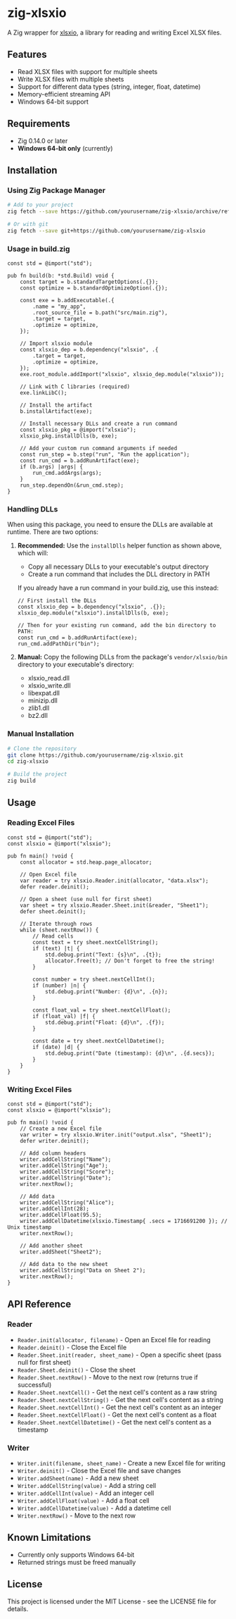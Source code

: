 # zig-xlsxio

A Zig wrapper for [xlsxio](https://github.com/brechtsanders/xlsxio), a library for reading and writing Excel XLSX files.

## Features

- Read XLSX files with support for multiple sheets
- Write XLSX files with multiple sheets
- Support for different data types (string, integer, float, datetime)
- Memory-efficient streaming API
- Windows 64-bit support

## Requirements

- Zig 0.14.0 or later
- **Windows 64-bit only** (currently)

## Installation

### Using Zig Package Manager

```bash
# Add to your project
zig fetch --save https://github.com/yourusername/zig-xlsxio/archive/refs/tags/v0.1.0.tar.gz

# Or with git
zig fetch --save git+https://github.com/yourusername/zig-xlsxio
```

### Usage in build.zig

```zig
const std = @import("std");

pub fn build(b: *std.Build) void {
    const target = b.standardTargetOptions(.{});
    const optimize = b.standardOptimizeOption(.{});

    const exe = b.addExecutable(.{
        .name = "my_app",
        .root_source_file = b.path("src/main.zig"),
        .target = target,
        .optimize = optimize,
    });

    // Import xlsxio module
    const xlsxio_dep = b.dependency("xlsxio", .{
        .target = target,
        .optimize = optimize,
    });
    exe.root_module.addImport("xlsxio", xlsxio_dep.module("xlsxio"));
    
    // Link with C libraries (required)
    exe.linkLibC();
    
    // Install the artifact
    b.installArtifact(exe);
    
    // Install necessary DLLs and create a run command
    const xlsxio_pkg = @import("xlsxio");
    xlsxio_pkg.installDlls(b, exe);
    
    // Add your custom run command arguments if needed
    const run_step = b.step("run", "Run the application");
    const run_cmd = b.addRunArtifact(exe);
    if (b.args) |args| {
        run_cmd.addArgs(args);
    }
    run_step.dependOn(&run_cmd.step);
}
```

### Handling DLLs

When using this package, you need to ensure the DLLs are available at runtime. There are two options:

1. **Recommended:** Use the `installDlls` helper function as shown above, which will:
   - Copy all necessary DLLs to your executable's output directory
   - Create a run command that includes the DLL directory in PATH
   
   If you already have a run command in your build.zig, use this instead:
   
   ```zig
   // First install the DLLs
   const xlsxio_dep = b.dependency("xlsxio", .{});
   xlsxio_dep.module("xlsxio").installDlls(b, exe);
   
   // Then for your existing run command, add the bin directory to PATH:
   const run_cmd = b.addRunArtifact(exe);
   run_cmd.addPathDir("bin");
   ```

2. **Manual:** Copy the following DLLs from the package's `vendor/xlsxio/bin` directory to your executable's directory:
   - xlsxio_read.dll
   - xlsxio_write.dll
   - libexpat.dll
   - minizip.dll
   - zlib1.dll
   - bz2.dll

### Manual Installation

```bash
# Clone the repository
git clone https://github.com/yourusername/zig-xlsxio.git
cd zig-xlsxio

# Build the project
zig build
```

## Usage

### Reading Excel Files

```zig
const std = @import("std");
const xlsxio = @import("xlsxio");

pub fn main() !void {
    const allocator = std.heap.page_allocator;
    
    // Open Excel file
    var reader = try xlsxio.Reader.init(allocator, "data.xlsx");
    defer reader.deinit();
    
    // Open a sheet (use null for first sheet)
    var sheet = try xlsxio.Reader.Sheet.init(&reader, "Sheet1");
    defer sheet.deinit();
    
    // Iterate through rows
    while (sheet.nextRow()) {
        // Read cells
        const text = try sheet.nextCellString();
        if (text) |t| {
            std.debug.print("Text: {s}\n", .{t});
            allocator.free(t); // Don't forget to free the string!
        }
        
        const number = try sheet.nextCellInt();
        if (number) |n| {
            std.debug.print("Number: {d}\n", .{n});
        }
        
        const float_val = try sheet.nextCellFloat();
        if (float_val) |f| {
            std.debug.print("Float: {d}\n", .{f});
        }
        
        const date = try sheet.nextCellDatetime();
        if (date) |d| {
            std.debug.print("Date (timestamp): {d}\n", .{d.secs});
        }
    }
}
```

### Writing Excel Files

```zig
const std = @import("std");
const xlsxio = @import("xlsxio");

pub fn main() !void {
    // Create a new Excel file
    var writer = try xlsxio.Writer.init("output.xlsx", "Sheet1");
    defer writer.deinit();
    
    // Add column headers
    writer.addCellString("Name");
    writer.addCellString("Age");
    writer.addCellString("Score");
    writer.addCellString("Date");
    writer.nextRow();
    
    // Add data
    writer.addCellString("Alice");
    writer.addCellInt(28);
    writer.addCellFloat(95.5);
    writer.addCellDatetime(xlsxio.Timestamp{ .secs = 1716691200 }); // Unix timestamp
    writer.nextRow();
    
    // Add another sheet
    writer.addSheet("Sheet2");
    
    // Add data to the new sheet
    writer.addCellString("Data on Sheet 2");
    writer.nextRow();
}
```

## API Reference

### Reader

- `Reader.init(allocator, filename)` - Open an Excel file for reading
- `Reader.deinit()` - Close the Excel file
- `Reader.Sheet.init(reader, sheet_name)` - Open a specific sheet (pass null for first sheet)
- `Reader.Sheet.deinit()` - Close the sheet
- `Reader.Sheet.nextRow()` - Move to the next row (returns true if successful)
- `Reader.Sheet.nextCell()` - Get the next cell's content as a raw string
- `Reader.Sheet.nextCellString()` - Get the next cell's content as a string
- `Reader.Sheet.nextCellInt()` - Get the next cell's content as an integer
- `Reader.Sheet.nextCellFloat()` - Get the next cell's content as a float
- `Reader.Sheet.nextCellDatetime()` - Get the next cell's content as a timestamp

### Writer

- `Writer.init(filename, sheet_name)` - Create a new Excel file for writing
- `Writer.deinit()` - Close the Excel file and save changes
- `Writer.addSheet(name)` - Add a new sheet
- `Writer.addCellString(value)` - Add a string cell
- `Writer.addCellInt(value)` - Add an integer cell
- `Writer.addCellFloat(value)` - Add a float cell
- `Writer.addCellDatetime(value)` - Add a datetime cell
- `Writer.nextRow()` - Move to the next row

## Known Limitations

- Currently only supports Windows 64-bit
- Returned strings must be freed manually

## License

This project is licensed under the MIT License - see the LICENSE file for details. 

